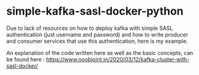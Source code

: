 # simple-kafka-sasl-docker-python
Due to lack of resources on how to deploy kafka with simple SASL authentication (just username and password) and how to write producer and consumer services that use this authentication, here is my example.

An explanation of the code written here as well as the basic concepts, can be found here :
https://www.noobjoint.in/2020/03/12/kafka-cluster-with-sasl-docker/
